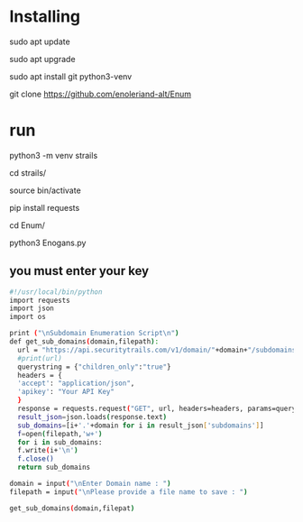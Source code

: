 # Installing

sudo apt update

sudo apt upgrade

sudo apt install git python3-venv

git clone https://github.com/enoleriand-alt/Enum

# run

python3 -m venv strails

cd strails/

source bin/activate

pip install requests

cd Enum/

python3 Enogans.py 

## you must enter your key

```bash
#!/usr/local/bin/python
import requests
import json
import os

print ("\nSubdomain Enumeration Script\n")
def get_sub_domains(domain,filepath):
  url = "https://api.securitytrails.com/v1/domain/"+domain+"/subdomains"
  #print(url)
  querystring = {"children_only":"true"}
  headers = {
  'accept': "application/json",
  'apikey': "Your API Key"
  }
  response = requests.request("GET", url, headers=headers, params=querystring)
  result_json=json.loads(response.text)
  sub_domains=[i+'.'+domain for i in result_json['subdomains']]
  f=open(filepath,'w+')
  for i in sub_domains:
  f.write(i+'\n')
  f.close()
  return sub_domains

domain = input("\nEnter Domain name : ")
filepath = input("\nPlease provide a file name to save : ")

get_sub_domains(domain,filepat)
```
